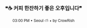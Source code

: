 <div align="center">

<br>

<h3>❝☕ 커피 한잔하기 좋은 오후입니다❞</h3>

<sub>03:00 PM • Seoul ⛅ • by CrowRish</sub>

<br>

</div>